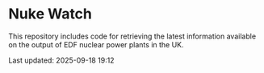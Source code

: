 # Nuke Watch

This repository includes code for retrieving the latest information available on the output of EDF nuclear power plants in the UK.

Last updated: 2025-09-18 19:12